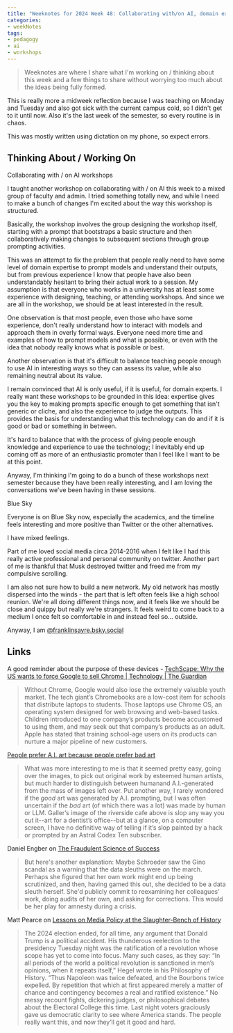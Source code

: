 ```yaml
---
title: "Weeknotes for 2024 Week 48: Collaborating with/on AI, domain expertise as a frame, and the rise of bluesky"
categories:
- weekNotes
tags:
- pedagogy
- ai
- workshops
---
```


> Weeknotes are where I share what I'm working on / thinking about this week and a few things to share without worrying too much about the ideas being fully formed.

This is really more a midweek reflection because I was teaching on Monday and Tuesday and also got sick with the current campus cold, so I didn't get to it until now. Also it's the last week of the semester, so every routine is in chaos. 

This was mostly written using dictation on my phone, so expect errors.

## Thinking About / Working On

Collaborating with / on AI workshops

I taught another workshop on collaborating with / on AI this week to a mixed group of faculty and admin. I tried something totally new, and while I need to make a bunch of changes I'm excited about the way this workshop is structured.

Basically, the workshop involves the group designing the workshop itself, starting with a prompt that bootstraps a basic structure and then collaboratively making changes to subsequent sections through group prompting activities.

This was an attempt to fix the problem that people really need to have some level of domain expertise to prompt models and understand their outputs, but from previous experience I know that people have also been understandably hesitant to bring their actual work to a session. My assumption is that everyone who works in a university has at least some experience with designing, teaching, or attending workshops. And since we are all in the workshop, we should be at least interested in the result. 

One observation is that most people, even those who have some experience, don't really understand how to interact with models and approach them in overly formal ways. Everyone need more time and examples of how to prompt models and what is possible, or even with the idea that nobody really knows what is possible or best. 

Another observation is that it's difficult to balance teaching people enough to use AI in interesting ways so they can assess its value, while also remaining neutral about its value. 

 I remain convinced that AI is only useful, if it is useful, for domain experts. I really want these workshops to be grounded in this idea: expertise gives you the key to making prompts specific enough to get something that isn't generic or cliche, and also the experience to judge the outputs. This provides the basis for understanding what this technology can do and if it is good or bad or something in between. 

It's hard to balance that with the process of giving people enough knowledge and experience to use the technology; I inevitably end up coming off as more of an enthusiastic promoter than I feel like I want to be at this point.

Anyway, I'm thinking I'm going to do a bunch of these workshops next semester because they have been really interesting, and I am loving the conversations we've been having in these sessions. 

Blue Sky

Everyone is on Blue Sky now, especially the academics, and the timeline feels interesting and more positive than Twitter or the other alternatives. 

I have mixed feelings. 

Part of me loved social media circa 2014-2016 when I felt like I had this really active professional and personal community on twitter. Another part of me is thankful that Musk destroyed twitter and freed me from my compulsive scrolling. 

I am also not sure how to build a new network. My old network has mostly dispersed into the winds - the part that is left often feels like a high school reunion. We're all doing different things now, and it feels like we should be close and quippy but really we're strangers. It feels weird to come back to a medium I once felt so comfortable in and instead feel so… outside. 

Anyway, I am [@franklinsayre.bsky.social](https://bsky.app/profile/franklinsayre.bsky.social)

## Links

A good reminder about the purpose of these devices - [TechScape: Why the US wants to force Google to sell Chrome | Technology | The Guardian](https://www.theguardian.com/technology/2024/nov/25/us-google-sell-chrome)

> Without Chrome, Google would also lose the extremely valuable youth market. The tech giant’s Chromebooks are a low-cost item for schools that distribute laptops to students. Those laptops use Chrome OS, an operating system designed for web browsing and web-based tasks. Children introduced to one company’s products become accustomed to using them, and may seek out that company’s products as an adult. Apple has stated that training school-age users on its products can nurture a major pipeline of new customers. 

[People prefer A.I. art because people prefer bad art](https://maxread.substack.com/p/people-prefer-ai-art-because-people)

> What was more interesting to me is that it seemed pretty easy, going over the images, to pick out original work by esteemed human artists, but much harder to distinguish between humanand A.I.-generated from the mass of images left over. Put another way, I rarely wondered if the *good* art was generated by A.I. prompting, but I was often uncertain if the *bad* art (of which there was a lot) was made by human or LLM. Galler’s image of the riverside cafe above is slop any way you cut it--art for a dentist’s office--but at a glance, on a computer screen, I have no definitive way of telling if it’s slop painted by a hack or prompted by an Astral Codex Ten subscriber.

Daniel Engber on [The Fraudulent Science of Success](https://www.theatlantic.com/magazine/archive/2025/01/business-school-fraud-research/680669/)

> But here's another explanation: Maybe Schroeder saw the Gino scandal as a warning that the data sleuths were on the march. Perhaps she figured that her own work might end up being scrutinized, and then, having gamed this out, she decided to be a data sleuth herself. She'd publicly commit to reexamining her colleagues' work, doing audits of her own, and asking for corrections. This would be her play for amnesty during a crisis.

Matt Pearce on [Lessons on Media Policy at the Slaughter-Bench of History](https://mattdpearce.substack.com/p/lessons-on-media-policy-at-the-slaughter)

> The 2024 election ended, for all time, any argument that Donald Trump is a political accident. His thunderous reelection to the presidency Tuesday night was the ratification of a revolution whose scope has yet to come into focus. Many such cases, as they say: “In all periods of the world a political revolution is sanctioned in men’s opinions, when it repeats itself,” Hegel wrote in his Philosophy of History. “Thus Napoleon was twice defeated, and the Bourbons twice expelled. By repetition that which at first appeared merely a matter of chance and contingency becomes a real and ratified existence.” No messy recount fights, dickering judges, or philosophical debates about the Electoral College this time. Last night voters graciously gave us democratic clarity to see where America stands. The people really want this, and now they’ll get it good and hard. 
